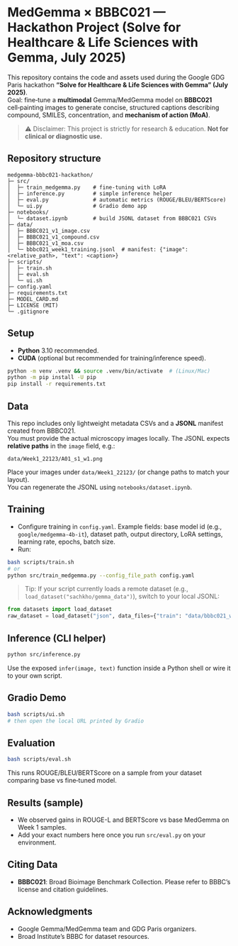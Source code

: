 # MedGemma × BBBC021 — Hackathon Project (Solve for Healthcare & Life Sciences with Gemma, July 2025)

This repository contains the code and assets used during the Google GDG Paris hackathon
**“Solve for Healthcare & Life Sciences with Gemma” (July 2025)**.  
Goal: fine‑tune a **multimodal** Gemma/MedGemma model on **BBBC021** cell‑painting images to generate concise, structured
captions describing compound, SMILES, concentration, and **mechanism of action (MoA)**.

> ⚠️ Disclaimer: This project is strictly for research & education. **Not for clinical or diagnostic use.**

## Repository structure
```
medgemma-bbbc021-hackathon/
├─ src/
│  ├─ train_medgemma.py    # fine-tuning with LoRA
│  ├─ inference.py         # simple inference helper
│  ├─ eval.py              # automatic metrics (ROUGE/BLEU/BERTScore)
│  └─ ui.py                # Gradio demo app
├─ notebooks/
│  └─ dataset.ipynb        # build JSONL dataset from BBBC021 CSVs
├─ data/
│  ├─ BBBC021_v1_image.csv
│  ├─ BBBC021_v1_compound.csv
│  ├─ BBBC021_v1_moa.csv
│  └─ bbbc021_week1_training.jsonl  # manifest: {"image": <relative_path>, "text": <caption>}
├─ scripts/
│  ├─ train.sh
│  ├─ eval.sh
│  └─ ui.sh
├─ config.yaml
├─ requirements.txt
├─ MODEL_CARD.md
├─ LICENSE (MIT)
└─ .gitignore
```

## Setup
- **Python** 3.10 recommended.
- **CUDA** (optional but recommended for training/inference speed).

```bash
python -m venv .venv && source .venv/bin/activate  # (Linux/Mac)
python -m pip install -U pip
pip install -r requirements.txt
```

## Data
This repo includes only lightweight metadata CSVs and a **JSONL** manifest created from BBBC021.  
You must provide the actual microscopy images locally. The JSONL expects **relative paths** in the `image` field, e.g.:
```
data/Week1_22123/A01_s1_w1.png
```
Place your images under `data/Week1_22123/` (or change paths to match your layout).  
You can regenerate the JSONL using `notebooks/dataset.ipynb`.

## Training
- Configure training in `config.yaml`. Example fields: base model id (e.g., `google/medgemma-4b-it`),
  dataset path, output directory, LoRA settings, learning rate, epochs, batch size.
- Run:
```bash
bash scripts/train.sh
# or
python src/train_medgemma.py --config_file_path config.yaml
```

> Tip: If your script currently loads a remote dataset (e.g., `load_dataset("sachkho/gemma_data")`), switch to your local JSONL:
```python
from datasets import load_dataset
raw_dataset = load_dataset("json", data_files={"train": "data/bbbc021_week1_training.jsonl"}, split="train")
```

## Inference (CLI helper)
```bash
python src/inference.py
```
Use the exposed `infer(image, text)` function inside a Python shell or wire it to your own script.

## Gradio Demo
```bash
bash scripts/ui.sh
# then open the local URL printed by Gradio
```

## Evaluation
```bash
bash scripts/eval.sh
```
This runs ROUGE/BLEU/BERTScore on a sample from your dataset comparing base vs fine‑tuned model.

## Results (sample)
- We observed gains in ROUGE-L and BERTScore vs base MedGemma on Week 1 samples.
- Add your exact numbers here once you run `src/eval.py` on your environment.

## Citing Data
- **BBBC021**: Broad Bioimage Benchmark Collection. Please refer to BBBC’s license and citation guidelines.

## Acknowledgments
- Google Gemma/MedGemma team and GDG Paris organizers.
- Broad Institute’s BBBC for dataset resources.
